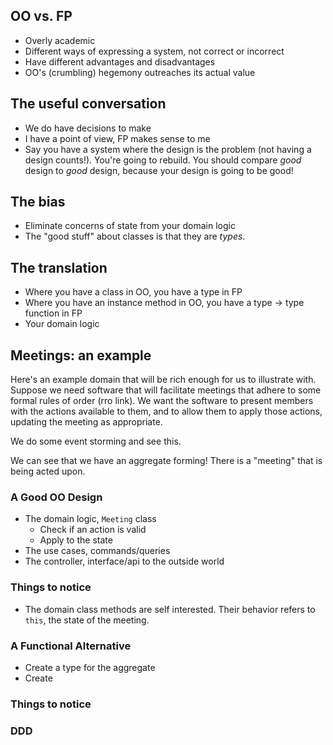 ## OO vs. FP
- Overly academic
- Different ways of expressing a system, not correct or incorrect
- Have different advantages and disadvantages
- OO's (crumbling) hegemony outreaches its actual value

## The useful conversation
- We do have decisions to make
- I have a point of view, FP makes sense to me
- Say you have a system where the design is the problem (not having a design
  counts!). You're going to rebuild. You should compare _good_ design to _good_
  design, because your design is going to be good!

## The bias
- Eliminate concerns of state from your domain logic
- The "good stuff" about classes is that they are _types_.

## The translation
- Where you have a class in OO, you have a type in FP
- Where you have an instance method in OO, you have a type -> type function in
  FP
- Your domain logic

## Meetings: an example
Here's an example domain that will be rich enough for us to illustrate with.
Suppose we need software that will facilitate meetings that adhere to some
formal rules of order (rro link). We want the software to present members with
the actions available to them, and to allow them to apply those actions,
updating the meeting as appropriate.

We do some event storming and see this.

We can see that we have an aggregate forming! There is a "meeting" that is
being acted upon.

### A Good OO Design
- The domain logic, `Meeting` class
  - Check if an action is valid
  - Apply to the state
- The use cases, commands/queries
- The controller, interface/api to the outside world

### Things to notice
- The domain class methods are self interested. Their behavior refers to
  `this`, the state of the meeting.

### A Functional Alternative
- Create a type for the aggregate
- Create
### Things to notice



### DDD

